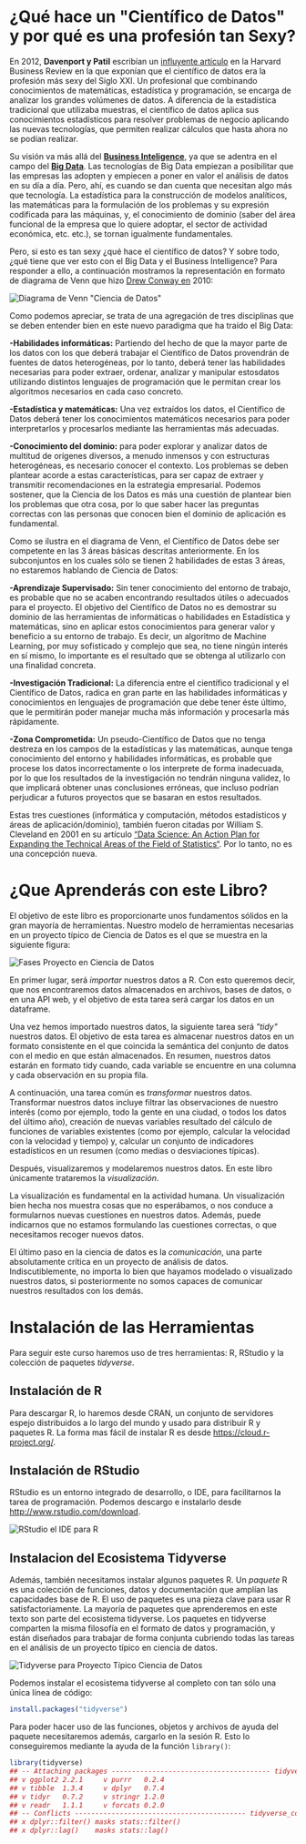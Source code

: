 



# ¿Qué hace un "Científico de Datos" y por qué es una profesión tan Sexy?

En 2012, __Davenport y Patil__ escribían un [influyente artículo](https://hbr.org/2012/10/data-scientist-the-sexiest-job-of-the-21st-century) en la Harvard Business Review en la que exponían que el científico de datos era la profesión más sexy del Siglo XXI. Un profesional que combinando conocimientos de matemáticas, estadística y programación, se encarga de analizar los grandes volúmenes de datos. A diferencia de la estadística tradicional que utilizaba muestras, el científico de datos aplica sus conocimientos estadísticos para resolver problemas de negocio aplicando las nuevas tecnologías, que permiten realizar cálculos que hasta ahora no se podían realizar.

Su visión va más allá del [__Business Inteligence__](https://es.wikipedia.org/wiki/Inteligencia_empresarial), ya que se adentra en el campo del [__Big Data__](https://es.wikipedia.org/wiki/Big_data). Las tecnologías de Big Data empiezan a posibilitar que las empresas las adopten y empiecen a poner en valor el análisis de datos en su día a día. Pero, ahí, es cuando se dan cuenta que necesitan algo más que tecnología. La estadística para la construcción de modelos analíticos, las matemáticas para la formulación de los problemas y su expresión codificada para las máquinas, y, el conocimiento de dominio (saber del área funcional de la empresa que lo quiere adoptar, el sector de actividad económica, etc. etc.), se tornan igualmente fundamentales.


Pero, si esto es tan sexy ¿qué hace el científico de datos? Y sobre todo, ¿qué tiene que ver esto con el Big Data y el Business Intelligence? Para responder a ello, a continuación mostramos la representación en formato de diagrama de Venn que hizo [Drew Conway en](http://drewconway.com/) 2010:

![Diagrama de Venn "Ciencia de Datos"](https://i.imgur.com/CUDp1ey.png)

Como podemos apreciar, se trata de una agregación de tres disciplinas que se deben entender bien en este nuevo paradigma que ha traído el Big Data:

__-Habilidades informáticas:__ Partiendo del hecho de que la mayor parte de los datos con los que deberá trabajar el Científico de Datos  provendrán de fuentes de datos heterogéneas, por lo tanto, deberá tener las habilidades necesarias para poder extraer, ordenar, analizar y manipular estosdatos utilizando distintos lenguajes de programación que le permitan crear los algoritmos necesarios en cada caso concreto.

__-Estadística y matemáticas:__ Una vez extraídos los datos, el Científico de Datos deberá tener los conocimientos matemáticos necesarios para poder interpretarlos y procesarlos mediante las herramientas más adecuadas.

__-Conocimiento del dominio:__ para poder explorar y analizar datos de multitud de orígenes diversos, a menudo inmensos y con estructuras heterogéneas, es necesario conocer el contexto. Los problemas se deben plantear acorde a estas características, para ser capaz de extraer y transmitir recomendaciones en la estrategia empresarial.  Podemos sostener, que la Ciencia de los Datos es más una cuestión de plantear bien los problemas que otra cosa, por lo que saber hacer las preguntas correctas con las personas que conocen bien el dominio de aplicación es fundamental.

Como se ilustra en el diagrama de Venn, el Científico de Datos debe ser competente en las 3 áreas básicas descritas anteriormente. En los subconjuntos en los cuales sólo se tienen 2 habilidades de estas 3 áreas, no estaremos hablando de Ciencia de Datos:

__-Aprendizaje Supervisado:__ Sin tener conocimiento del entorno de trabajo, es probable que no se acaben encontrando resultados útiles o adecuados para el proyecto. El objetivo del Científico de Datos no es demostrar su dominio de las herramientas de informáticas o habilidades en Estadística y matemáticas, sino en aplicar estos conocimientos para generar valor y beneficio a su entorno de trabajo. Es decir, un algoritmo de Machine Learning, por muy sofisticado y complejo que sea, no tiene ningún interés en sí mismo, lo importante es el resultado que se obtenga al utilizarlo con una finalidad concreta.

__-Investigación Tradicional:__ La diferencia entre el científico tradicional y el Científico de Datos, radica en gran parte en las habilidades informáticas y conocimientos en lenguajes de programación que debe tener éste último, que le permitirán poder manejar mucha más información y procesarla más rápidamente.

__-Zona Comprometida:__ Un pseudo-Científico de Datos que no tenga destreza en los campos de la estadísticas y las matemáticas, aunque tenga conocimiento del entorno y habilidades informáticas, es probable que procese los datos incorrectamente o los interprete de forma inadecuada, por lo que los resultados de la investigación no tendrán ninguna validez, lo que implicará obtener unas conclusiones erróneas, que incluso podrían perjudicar a futuros proyectos que se basaran en estos resultados.


Estas tres cuestiones (informática y computación, métodos estadísticos y áreas de aplicación/dominio), también fueron citadas por William S. Cleveland en 2001 en su artículo [“Data Science: An Action Plan for Expanding the Technical Areas of the Field of Statistics“](http://onlinelibrary.wiley.com/doi/10.1111/j.1751-5823.2001.tb00477.x/abstract). Por lo tanto, no es una concepción nueva.

# ¿Que Aprenderás con este Libro?

El objetivo de este libro es proporcionarte unos fundamentos sólidos en la gran mayoría de herramientas. Nuestro modelo de herramientas necesarias en un proyecto típico de Ciencia de Datos es el que se muestra en la siguiente figura:

![Fases Proyecto en Ciencia de Datos](https://i.imgur.com/3B12lde.png)

En primer lugar, será _importar_ nuestros datos a R. Con esto queremos decir, que nos encontraremos datos almacenados en archivos, bases de datos, o en una API web, y el objetivo de esta tarea será cargar los datos en un dataframe.

Una vez hemos importado nuestros datos, la siguiente tarea será _"tidy"_ nuestros datos. El objetivo de esta tarea es almacenar nuestros datos en un formato consistente en el que coincida la semántica del conjunto de datos con el medio en que están almacenados. En resumen, nuestros datos estarán en formato tidy cuando, cada variable se encuentre en una columna y cada observación en su propia fila.

A continuación, una tarea común es _transformar_ nuestros datos. Transformar nuestros datos incluye filtrar las observaciones de nuestro interés (como por ejemplo, todo la gente en una ciudad, o todos los datos del último año), creación de nuevas variables resultado del cálculo de funciones de variables existentes (como por ejemplo, calcular la velocidad con la velocidad y tiempo) y, calcular un conjunto de indicadores estadísticos en un resumen (como medias o desviaciones típicas).

Después, visualizaremos y modelaremos nuestros datos. En este libro únicamente trataremos la _visualización_.

La visualización es fundamental en la actividad humana. Un visualización bien hecha nos muestra cosas que no esperábamos, o nos conduce a formularnos nuevas cuestiones en nuestros datos. Además, puede indicarnos que no estamos formulando las cuestiones correctas, o que necesitamos recoger  nuevos datos.

El último paso en la ciencia de datos es la _comunicación_, una parte absolutamente crítica en un proyecto de análisis de datos. Indiscutiblemente, no importa lo bien que hayamos modelado o visualizado nuestros datos, si posteriormente no somos capaces de comunicar nuestros resultados con los demás.



# Instalación de las Herramientas

Para seguir este curso haremos uso de tres herramientas: R, RStudio y la colección de paquetes _tidyverse_.

## Instalación de R

Para descargar R, lo haremos desde CRAN, un conjunto de servidores espejo distribuidos a lo largo del mundo y usado para distribuir R y paquetes R. La forma mas fácil de instalar R es desde https://cloud.r-project.org/.

## Instalación de RStudio

RStudio es un entorno integrado de desarrollo, o IDE, para facilitarnos la tarea de programación. Podemos descargo e instalarlo desde http://www.rstudio.com/download.

![RStudio el IDE para R](https://i.imgur.com/R4GE1R2.png)

## Instalacion del Ecosistema Tidyverse

Además, también necesitamos instalar algunos paquetes R. Un _paquete_ R es una colección de funciones, datos y documentación que amplían las capacidades base de R. El uso de paquetes es una pieza clave para usar R satisfactoriamente. La mayoría de paquetes que aprenderemos en este texto son parte del ecosistema tidyverse. Los paquetes en tidyverse comparten la misma filosofía en el formato de datos y programación, y están diseñados para trabajar de forma conjunta cubriendo todas las tareas en el análisis de un proyecto típico en ciencia de datos.

![Tidyverse para Proyecto Típico Ciencia de Datos](https://i.imgur.com/g07Xz3Z.png)

Podemos instalar el ecosistema tidyverse al completo con tan sólo una única línea de código:


```r
install.packages("tidyverse")
```


Para poder hacer uso de las funciones, objetos y archivos de ayuda del paquete necesitaremos además, cargarlo en la sesión R. Esto lo conseguiremos mediante la ayuda de la función `library()`:


```r
library(tidyverse)
## -- Attaching packages --------------------------------------- tidyverse 1.2.1 --
## v ggplot2 2.2.1     v purrr   0.2.4
## v tibble  1.3.4     v dplyr   0.7.4
## v tidyr   0.7.2     v stringr 1.2.0
## v readr   1.1.1     v forcats 0.2.0
## -- Conflicts ------------------------------------------ tidyverse_conflicts() --
## x dplyr::filter() masks stats::filter()
## x dplyr::lag()    masks stats::lag()
```


